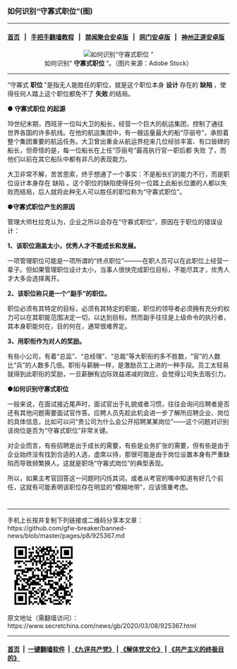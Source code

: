### 如何识别“守寡式职位”(图)
------------------------

#### [首页](https://github.com/gfw-breaker/banned-news/blob/master/README.md) &nbsp;&nbsp;|&nbsp;&nbsp; [手把手翻墙教程](https://github.com/gfw-breaker/guides/wiki) &nbsp;&nbsp;|&nbsp;&nbsp; [禁闻聚合安卓版](https://github.com/gfw-breaker/bn-android) &nbsp;&nbsp;|&nbsp;&nbsp; [网门安卓版](https://github.com/oGate2/oGate) &nbsp;&nbsp;|&nbsp;&nbsp; [神州正道安卓版](https://github.com/SzzdOgate/update) 



<div class="article_right" style="fone-color:#000">
 <p style="text-align:center">
  <img alt="如何识别“守寡式职位 ”" src="//img3.secretchina.com/pic/2020/2-18/p2630062a846024922-ss.jpg"/>
  <br>
   如何识别“
   <strong>
    守寡式职位
   </strong>
   ”。（图片来源：Adobe Stock）
   <span id="hideid" name="hideid" style="color:red;display:none;">
    <span href="https://www.secretchina.com">
    </span>
   </span>
  </br>
 </p>
 <div id="txt-mid1-t21-2017">
  

---


  </div>
 </div>
 <p>
  “守寡式
  <strong>
   职位
  </strong>
  ”是指无人能胜任的职位，就是这个职位本身
  <strong>
   <span href="https://www.secretchina.com/news/gb/tag/设计" target="_blank">
    设计
   </span>
  </strong>
  存在的
  <strong>
   缺陷
  </strong>
  ，使得任何人踏上这个职位都免不了
  <strong>
   失败
  </strong>
  的结局。
  <span id="hideid" name="hideid" style="color:red;display:none;">
   <span href="https://www.secretchina.com">
   </span>
  </span>
 </p>
 <p>
  <strong>
   ●
   <span href="https://www.secretchina.com/news/gb/tag/守寡式职位" target="_blank">
    守寡式职位
   </span>
   的起源
  </strong>
 </p>
 <p>
  19世纪末期，西班牙一位叫大卫的船长，经营一个巨大的航运集团，控制了通往世界各国的许多航线。在他的航运集团中，有一艘运量最大的船“莎丽号”，承担着整个集团重要的航运任务。大卫曾出重金从航运界挖来几位经验丰富、有口皆碑的船长，但奇怪的是，每一位船长在上任“莎丽号”最高执行官一职后都
  <span href="https://www.secretchina.com/news/gb/tag/失败" target="_blank">
   失败
  </span>
  了，而他们以前在其它船队中都有非凡的表现能力。
 </p>
 <p>
  大卫非常不解，苦苦思索，终于想通了一个事实：不是船长们的能力不行，而是职位设计本身存在
  <span href="https://www.secretchina.com/news/gb/tag/缺陷" target="_blank">
   缺陷
  </span>
  。这个职位的缺陷使得任何一位踏上此船长位置的人都以失败而结局，后人就将此种无人可以胜任的职位称为“守寡式职位”。
 </p>
 <p>
  <strong>
   ●守寡式职位产生的原因
  </strong>
 </p>
 <p>
  管理大师杜拉克认为，企业之所以会存在“守寡式职位”，原因在于职位的错误设计：
 </p>
 <p>
  <strong>
   1、该职位涵盖太小，优秀人才不能成长和发展。
  </strong>
 </p>
 <p>
  一项管理职位可能是一项所谓的“终点职位”———在职人员可以在此职位上经营一辈子。但如果管理职位设计太小，当事人很快完成职位目标，不能尽其才，优秀人才大多会选择离开。
 </p>
 <p>
  <strong>
   2、该职位称只是一个“副手”的职位。
  </strong>
 </p>
 <p>
  职位必须有其特定的目标，必须有其特定的职能，职位的领导者必须拥有充分的权力可以在其职能范围决定一切，以达到目标。然而副手往往是上级命令的执行者，其本身职能何在，目的何在，通常很难界定。
 </p>
 <p>
  <strong>
   3、用职衔作为对人的奖励。
  </strong>
 </p>
 <p>
  有些小公司，有着“总监”、“总经理”、“总裁”等大职衔的多不胜数，“官”的人数比“兵”的人数多几倍。职衔与薪酬一样，是激励员工上进的一种手段。员工太轻易就得到此职衔的奖励，一旦薪酬有边际效益递减的效应，会觉得公司失去吸引力。
 </p>
 <p>
  <strong>
   ●如何识别守寡式职位
  </strong>
 </p>
 <p>
  一般来说，在面试接近尾声时，面试官出于礼貌或者习惯，往往会询问应聘者是否还有其他问题需要面试官作答。应聘人员先趁此机会进一步了解所应聘企业、岗位的具体信息，比如可以问“贵公司为什么会公开招聘某某岗位”——这个问题对识别该岗位是否为“守寡式职位”非常关键。
 </p>
 <p>
  对企业而言，有些招聘是出于成长的需要，有些是业务扩张的需要，但有些是由于企业始终没有找到合适的人选，虚席以待，那很可能是由于岗位设置本身有严重缺陷而导致频繁换人。这就是职场“守寡式岗位”的典型表现。
 </p>
 <p>
  所以，如果主考官回答这一问题时闪烁其词，或者从考官的嘴中知道有好几个前任，这就有可能表明该职位存在明显的“模糊地带”，应该慎重考虑。
  <center>
   <div>
    <div id="txt-mid2-t22-2017" style="display: block;  max-height: 351px;  overflow: hidden;">
     <div id="SC-21xxx">
     </div>
     <ins class="adsbygoogle" data-ad-client="ca-pub-1276641434651360" data-ad-format="auto" data-ad-slot="4301710469" data-full-width-responsive="true" style="display:block">
     </ins>
    </div>
   </div>
  </center>
  <div style="padding-top:12px;">
  </div>
 </p>
</div>

<hr/>
手机上长按并复制下列链接或二维码分享本文章：<br/>
https://github.com/gfw-breaker/banned-news/blob/master/pages/p8/925367.md <br/>
<a href='https://github.com/gfw-breaker/banned-news/blob/master/pages/p8/925367.md'><img src='https://github.com/gfw-breaker/banned-news/blob/master/pages/p8/925367.md.png'/></a> <br/>
原文地址（需翻墙访问）：https://www.secretchina.com/news/gb/2020/03/08/925367.html


------------------------
#### [首页](https://github.com/gfw-breaker/banned-news/blob/master/README.md) &nbsp;|&nbsp; [一键翻墙软件](https://github.com/gfw-breaker/nogfw/blob/master/README.md) &nbsp;| [《九评共产党》](https://github.com/gfw-breaker/9ping.md/blob/master/README.md#九评之一评共产党是什么) | [《解体党文化》](https://github.com/gfw-breaker/jtdwh.md/blob/master/README.md) | [《共产主义的终极目的》](https://github.com/gfw-breaker/gczydzjmd.md/blob/master/README.md)


<img src='http://gfw-breaker.win/banned-news/pages/p8/925367.md' width='0px' height='0px'/>